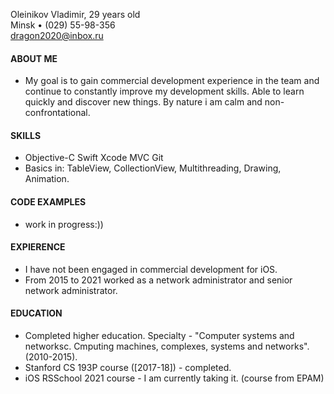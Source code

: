 Oleinikov Vladimir, 29 years old\
Minsk • (029) 55-98-356\
dragon2020@inbox.ru

#### ABOUT ME
   - My goal is to gain commercial development experience in the team and continue to constantly improve my development skills. Able to learn quickly and discover new things. By nature i am calm and non-confrontational.

#### SKILLS
   - Objective-C Swift Xcode   MVC   Git
   - Basics in: TableView, CollectionView, Multithreading, Drawing, Animation. 

#### CODE EXAMPLES
   - work in progress:))

#### EXPIERENCE
   - I have not been engaged in commercial development for iOS.
   - From 2015 to 2021 worked as a network administrator and senior network administrator.

#### EDUCATION
   - Completed higher education. Specialty - "Computer systems and networksc. Сmputing machines, complexes, systems and networks". (2010-2015).
   - Stanford CS 193P course ([2017-18]) - completed.
   - iOS RSSchool 2021 course - I am currently taking it. (course from EPAM)

